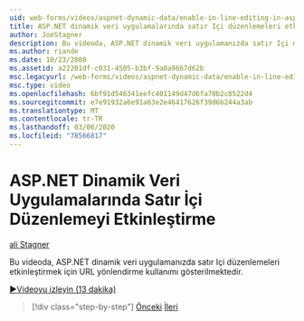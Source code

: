 ```yaml
---
uid: web-forms/videos/aspnet-dynamic-data/enable-in-line-editing-in-aspnet-dynamic-data-applications
title: ASP.NET dinamik veri uygulamalarında satır Içi düzenlemeleri etkinleştirme | Microsoft Docs
author: JoeStagner
description: Bu videoda, ASP.NET dinamik veri uygulamanızda satır Içi düzenlemeleri etkinleştirmek için URL yönlendirme kullanımı gösterilmektedir.
ms.author: riande
ms.date: 10/23/2008
ms.assetid: a22201df-c031-4505-b3bf-9a0a9667d62b
msc.legacyurl: /web-forms/videos/aspnet-dynamic-data/enable-in-line-editing-in-aspnet-dynamic-data-applications
msc.type: video
ms.openlocfilehash: 6bf91d546341eefc401149d47d6fa70b2c8522d4
ms.sourcegitcommit: e7e91932a6e91a63e2e46417626f39d6b244a3ab
ms.translationtype: MT
ms.contentlocale: tr-TR
ms.lasthandoff: 03/06/2020
ms.locfileid: "78566817"
---
```

# <a name="enable-in-line-editing-in-aspnet-dynamic-data-applications"></a>ASP.NET Dinamik Veri Uygulamalarında Satır İçi Düzenlemeyi Etkinleştirme

[ali Stagner](https://github.com/JoeStagner)

Bu videoda, ASP.NET dinamik veri uygulamanızda satır Içi düzenlemeleri etkinleştirmek için URL yönlendirme kullanımı gösterilmektedir.

[&#9654;Videoyu izleyin (13 dakika)](https://channel9.msdn.com/Blogs/ASP-NET-Site-Videos/enable-in-line-editing-in-aspnet-dynamic-data-applications)

> [!div class="step-by-step"]
> [Önceki](begin-modifying-dynamic-data-applications-with-url-routing.md)
> [İleri](how-to-enable-table-specific-routing-in-dynamic-data-applications.md)
